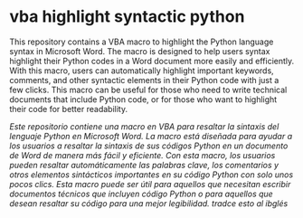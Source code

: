 # vba highlight syntactic python

This repository contains a VBA macro to highlight the Python language syntax in Microsoft Word. The macro is designed to help users syntax highlight their Python codes in a Word document more easily and efficiently. With this macro, users can automatically highlight important keywords, comments, and other syntactic elements in their Python code with just a few clicks. This macro can be useful for those who need to write technical documents that include Python code, or for those who want to highlight their code for better readability.

_Este repositorio contiene una macro en VBA para resaltar la sintaxis del lenguaje Python en Microsoft Word. La macro está diseñada para ayudar a los usuarios a resaltar la sintaxis de sus códigos Python en un documento de Word de manera más fácil y eficiente. Con esta macro, los usuarios pueden resaltar automáticamente las palabras clave, los comentarios y otros elementos sintácticos importantes en su código Python con solo unos pocos clics. Esta macro puede ser útil para aquellos que necesitan escribir documentos técnicos que incluyen código Python o para aquellos que desean resaltar su código para una mejor legibilidad. tradce esto al ibglés_
